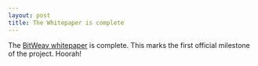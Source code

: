 ```yaml
---
layout: post
title: The Whitepaper is complete
---
```

The <a href="/whitepaper.pdf">BitWeav whitepaper</a> is complete. This marks the first official milestone of the project. Hoorah!
